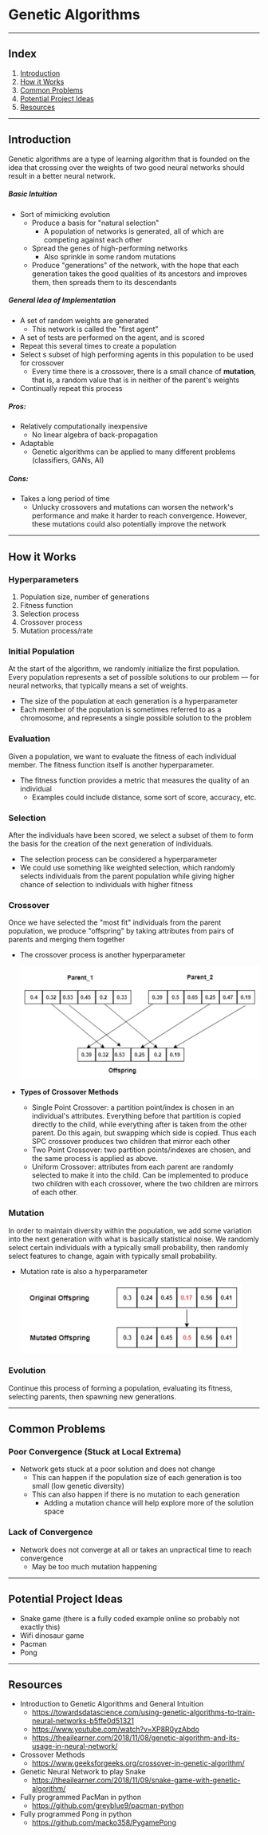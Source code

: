 # Genetic Algorithms

---

## Index

1. [Introduction](#introduction)
2. [How it Works](#how-it-works)
3. [Common Problems](#common-problems)
4. [Potential Project Ideas](#project-ideas)
5. [Resources](#resources)

---

## Introduction <a name="introduction"></a>

Genetic algorithms are a type of learning algorithm that is founded on the idea that crossing over the weights of two good neural networks should result in a better neural network.

##### Basic Intuition

* Sort of mimicking evolution
  * Produce a basis for "natural selection"
    * A population of networks is generated, all of which are competing against each other
  * Spread the genes of high-performing networks
    * Also sprinkle in some random mutations
  * Produce "generations" of the network, with the hope that each generation takes the good qualities of its ancestors and improves them, then spreads them to its descendants

##### General Idea of Implementation

* A set of random weights are generated
  * This network is called the "first agent"
* A set of tests are performed on the agent, and is scored
* Repeat this several times to create a population
* Select s subset of high performing agents in this population to be used for crossover
  * Every time there is a crossover, there is a small chance of **mutation**, that is, a random value that is in neither of the parent's weights
* Continually repeat this process

##### Pros:

* Relatively computationally inexpensive
  * No linear algebra of back-propagation
* Adaptable
  * Genetic algorithms can be applied to many different problems (classifiers, GANs, AI)

##### Cons:

* Takes a long period of time
  * Unlucky crossovers and mutations can worsen the network's performance and make it harder to reach convergence. However, these mutations could also potentially improve the network

---

## How it Works <a name="how-it-works"></a>

### Hyperparameters

1. Population size, number of generations
2. Fitness function
3. Selection process
4. Crossover process
5. Mutation process/rate

### Initial Population

At the start of the algorithm, we randomly initialize the first population. Every population represents a set of possible solutions to our problem — for neural networks, that typically means a set of weights.

* The size of the population at each generation is a hyperparameter
* Each member of the population is sometimes referred to as a chromosome, and represents a single possible solution to the problem

### Evaluation

Given a population, we want to evaluate the fitness of each individual member. The fitness function itself is another hyperparameter.

* The fitness function provides a metric that measures the quality of an individual
  * Examples could include distance, some sort of score, accuracy, etc.

### Selection

After the individuals have been scored, we select a subset of them to form the basis for the creation of the next generation of individuals.

* The selection process can be considered a hyperparameter
* We could use something like weighted selection, which randomly selects individuals from the parent population while giving higher chance of selection to individuals with higher fitness

### Crossover

Once we have selected the "most fit" individuals from the parent population, we produce "offspring" by taking attributes from pairs of parents and merging them together

* The crossover process is another hyperparameter

  <img src="./assets/crossover-example.png" alt="alt" style="zoom:50%;" />
  
* **Types of Crossover Methods**

  * Single Point Crossover: a partition point/index is chosen in an individual's attributes. Everything before that partition is copied directly to the child, while everything after is taken from the other parent. Do this again, but swapping which side is copied. Thus each SPC crossover produces two children that mirror each other
  * Two Point Crossover: two partition points/indexes are chosen, and the same process is applied as above.
  * Uniform Crossover: attributes from each parent are randomly selected to make it into the child. Can be implemented to produce two children with each crossover, where the two children are mirrors of each other.

### Mutation

In order to maintain diversity within the population, we add some variation into the next generation with what is basically statistical noise. We randomly select certain individuals with a typically small probability, then randomly select features to change, again with typically small probability.

* Mutation rate is also a hyperparameter

  <img src="./assets/mutation-example.png" alt="alt" style="zoom:50%;" />

### Evolution

Continue this process of forming a population, evaluating its fitness, selecting parents, then spawning new generations.

---

## Common Problems <a name="common-problems"></a>

### Poor Convergence (Stuck at Local Extrema)

* Network gets stuck at a poor solution and does not change
  * This can happen if the population size of each generation is too small (low genetic diversity)
  * This can also happen if there is no mutation to each generation
    * Adding a mutation chance will help explore more of the solution space

### Lack of Convergence

* Network does not converge at all or takes an unpractical time to reach convergence
  * May be too much mutation happening

---

## Potential Project Ideas <a name="project-ideas"></a>

* Snake game (there is a fully coded example online so probably not exactly this)
* Wifi dinosaur game
* Pacman
* Pong

---

## Resources

* Introduction to Genetic Algorithms and General Intuition
  * https://towardsdatascience.com/using-genetic-algorithms-to-train-neural-networks-b5ffe0d51321
  * https://www.youtube.com/watch?v=XP8R0yzAbdo
  * https://theailearner.com/2018/11/08/genetic-algorithm-and-its-usage-in-neural-network/
* Crossover Methods
  * https://www.geeksforgeeks.org/crossover-in-genetic-algorithm/
* Genetic Neural Network to play Snake
  * https://theailearner.com/2018/11/09/snake-game-with-genetic-algorithm/
* Fully programmed PacMan in python
  * https://github.com/greyblue9/pacman-python
* Fully programmed Pong in python
  * https://github.com/macko358/PygamePong
